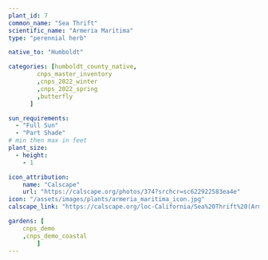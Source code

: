 ```yaml
---
plant_id: 7
common_name: "Sea Thrift"
scientific_name: "Armeria Maritima"
type: "perennial herb"

native_to: "Humboldt"

categories: [humboldt_county_native,
        cnps_master_inventory
        ,cnps_2022_winter
        ,cnps_2022_spring
        ,butterfly
      ]

sun_requirements:
  - "Full Sun"
  - "Part Shade"
# min then max in feet
plant_size:
  - height: 
    - 1

icon_attribution: 
    name: "Calscape"
    url: "https://calscape.org/photos/374?srchcr=sc622922583ea4e"
icon: "/assets/images/plants/armeria_maritima_icon.jpg"
calscape_link: "https://calscape.org/loc-California/Sea%20Thrift%20(Armeria%20maritima)"

gardens: [
    cnps_demo
    ,cnps_demo_coastal
        ]
---
```


